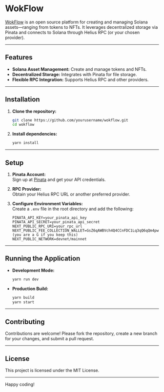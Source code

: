 # WokFlow

[WokFlow](https://wokflow.xyz) is an open source platform for creating and managing Solana assets—ranging from tokens to NFTs. It leverages decentralized storage via Pinata and connects to Solana through Helius RPC (or your chosen provider).

---

## Features

- **Solana Asset Management:** Create and manage tokens and NFTs.
- **Decentralized Storage:** Integrates with Pinata for file storage.
- **Flexible RPC Integration:** Supports Helius RPC and other providers.

---

## Installation

1. **Clone the repository:**

   ```bash
   git clone https://github.com/yourusername/wokflow.git
   cd wokflow
   ```

2. **Install dependencies:**

   ```bash
   yarn install
   ```

---

## Setup

1. **Pinata Account:**  
   Sign up at [Pinata](https://pinata.cloud) and get your API credentials.

2. **RPC Provider:**  
   Obtain your Helius RPC URL or another preferred provider.

3. **Configure Environment Variables:**  
   Create a `.env` file in the root directory and add the following:

   ```env
   PINATA_API_KEY=your_pinata_api_key
   PINATA_API_SECRET=your_pinata_api_secret
   NEXT_PUBLIC_RPC_URI=your_rpc_url
   NEXT_PUBLIC_FEE_COLLECTION_WALLET=GsZ6qAWBVch4Q4CCnFDC1Lq3qQ6qQm4pw3y4HTpJxtT1 (you are a G if you keep this)
   NEXT_PUBLIC_NETWORK=devnet/mainnet
   ```

---

## Running the Application

- **Development Mode:**

  ```bash
  yarn run dev
  ```

- **Production Build:**

  ```bash
  yarn build
  yarn start
  ```

---

## Contributing

Contributions are welcome! Please fork the repository, create a new branch for your changes, and submit a pull request.

---

## License

This project is licensed under the MIT License.

---

Happy coding!